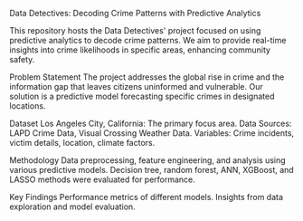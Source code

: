 Data Detectives: Decoding Crime Patterns with Predictive Analytics


This repository hosts the Data Detectives' project focused on using predictive analytics to decode crime patterns. We aim to provide real-time insights into crime likelihoods in specific areas, enhancing community safety.

Problem Statement
The project addresses the global rise in crime and the information gap that leaves citizens uninformed and vulnerable. Our solution is a predictive model forecasting specific crimes in designated locations.

Dataset
Los Angeles City, California: The primary focus area.
Data Sources: LAPD Crime Data, Visual Crossing Weather Data.
Variables: Crime incidents, victim details, location, climate factors.


Methodology
Data preprocessing, feature engineering, and analysis using various predictive models.
Decision tree, random forest, ANN, XGBoost, and LASSO methods were evaluated for performance.

Key Findings
Performance metrics of different models.
Insights from data exploration and model evaluation.

